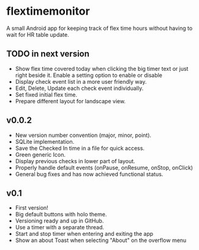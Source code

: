 # flextimemonitor

A small Android app for keeping track of flex time hours without having to wait for HR table update.

## TODO in next version
- Show flex time covered today when clicking the big timer text 
    or just right beside it. Enable a setting option to enable or disable
- Display check event list in a more user friendly way.
- Edit, Delete, Update each check event individually.
- Set fixed initial flex time.
- Prepare different layout for landscape view.

## v0.0.2
- New version number convention (major, minor, point).
- SQLite implementation.
- Save the Checked In time in a file for quick access.
- Green generic Icon.
- Display previous checks in lower part of layout.
- Properly handle default events (onPause, onResume, onStop, onClick)
- General bug fixes and has now achieved functional status.

## v0.1
- First version!
- Big default buttons with holo theme.
- Versioning ready and up in GitHub.
- Use a timer with a separate thread.
- Start and stop timer when entering and exiting the app
- Show an about Toast when selecting "About" on the overflow menu
